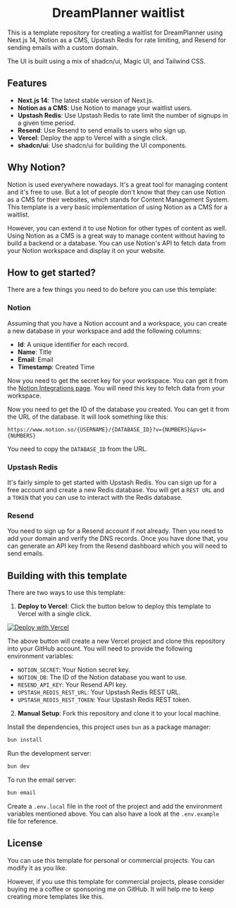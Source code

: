 <h1 align="center">DreamPlanner waitlist</h1>

This is a template repository for creating a waitlist for DreamPlanner using Next.js 14, Notion as a CMS, Upstash Redis for rate limiting, and Resend for sending emails with a custom domain.

The UI is built using a mix of shadcn/ui, Magic UI, and Tailwind CSS.

## Features

- **Next.js 14**: The latest stable version of Next.js.
- **Notion as a CMS**: Use Notion to manage your waitlist users.
- **Upstash Redis**: Use Upstash Redis to rate limit the number of signups in a given time period.
- **Resend**: Use Resend to send emails to users who sign up.
- **Vercel**: Deploy the app to Vercel with a single click.
- **shadcn/ui**: Use shadcn/ui for building the UI components.

## Why Notion?

Notion is used everywhere nowadays. It's a great tool for managing content and it's free to use. But a lot of people don't know that they can use Notion as a CMS for their websites, which stands for Content Management System. This template is a very basic implementation of using Notion as a CMS for a waitlist.

However, you can extend it to use Notion for other types of content as well. Using Notion as a CMS is a great way to manage content without having to build a backend or a database. You can use Notion's API to fetch data from your Notion workspace and display it on your website.

## How to get started?

There are a few things you need to do before you can use this template:

### Notion

Assuming that you have a Notion account and a workspace, you can create a new database in your workspace and add the following columns:

- **Id**: A unique identifier for each record.
- **Name**: Title
- **Email**: Email
- **Timestamp**: Created Time

Now you need to get the secret key for your workspace. You can get it from the [Notion Integrations page](https://www.notion.so/my-integrations). You will need this key to fetch data from your workspace.

Now you need to get the ID of the database you created. You can get it from the URL of the database. It will look something like this:

`https://www.notion.so/{USERNAME}/{DATABASE_ID}?v={NUMBERS}&pvs={NUMBERS}`

You need to copy the `DATABASE_ID` from the URL.

### Upstash Redis

It's fairly simple to get started with Upstash Redis. You can sign up for a free account and create a new Redis database. You will get a `REST URL` and a `TOKEN` that you can use to interact with the Redis database.

### Resend

You need to sign up for a Resend account if not already. Then you need to add your domain and verify the DNS records. Once you have done that, you can generate an API key from the Resend dashboard which you will need to send emails.

## Building with this template

There are two ways to use this template:

1. **Deploy to Vercel**: Click the button below to deploy this template to Vercel with a single click.

[![Deploy with Vercel](https://vercel.com/button)](https://vercel.com/new/clone?repository-url=https%3A%2F%2Fgithub.com%2Flakshaybhushan%2Fnextjs-notion-waitlist-template&env=NOTION_SECRET,NOTION_DB,RESEND_API_KEY,UPSTASH_REDIS_REST_URL,UPSTASH_REDIS_REST_TOKEN)

The above button will create a new Vercel project and clone this repository into your GitHub account. You will need to provide the following environment variables:

- `NOTION_SECRET`: Your Notion secret key.
- `NOTION_DB`: The ID of the Notion database you want to use.
- `RESEND_API_KEY`: Your Resend API key.
- `UPSTASH_REDIS_REST_URL`: Your Upstash Redis REST URL.
- `UPSTASH_REDIS_REST_TOKEN`: Your Upstash Redis REST token.

2. **Manual Setup**: Fork this repository and clone it to your local machine.

Install the dependencies, this project uses `bun` as a package manager:

```bash
bun install
```

Run the development server:

```bash
bun dev
```

To run the email server:

```bash
bun email
```

Create a `.env.local` file in the root of the project and add the environment variables mentioned above. You can also have a look at the `.env.example` file for reference.

## License

You can use this template for personal or commercial projects. You can modify it as you like.

However, if you use this template for commercial projects, please consider buying me a coffee or sponsoring me on GitHub. It will help me to keep creating more templates like this.

